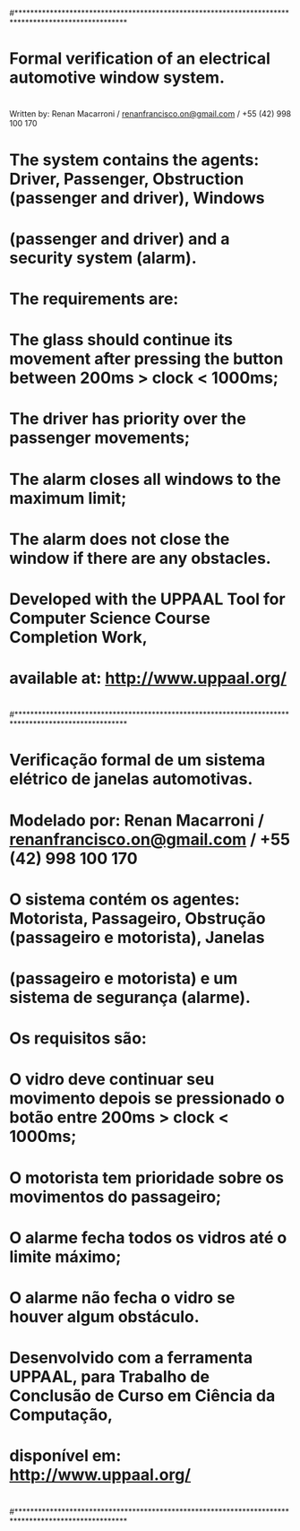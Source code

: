 #****************************************************************************************************
#
# Formal verification of an electrical automotive window system.
#
Written by: Renan Macarroni / renanfrancisco.on@gmail.com / +55 (42) 998 100 170
# 
# The system contains the agents: Driver, Passenger, Obstruction (passenger and driver), Windows
# (passenger and driver) and a security system (alarm).
#
# The requirements are:
# The glass should continue its movement after pressing the button between 200ms > clock < 1000ms;
# The driver has priority over the passenger movements;
# The alarm closes all windows to the maximum limit;
# The alarm does not close the window if there are any obstacles.
#
# Developed with the UPPAAL Tool for Computer Science Course Completion Work,
# available at: http://www.uppaal.org/
#
#****************************************************************************************************
#
# Verificação formal de um sistema elétrico de janelas automotivas.
#
# Modelado por: Renan Macarroni / renanfrancisco.on@gmail.com / +55 (42) 998 100 170
#
# O sistema contém os agentes: Motorista, Passageiro, Obstrução (passageiro e motorista), Janelas
# (passageiro e motorista) e um sistema de segurança (alarme).
#
# Os requisitos são:
# O vidro deve continuar seu movimento depois se pressionado o botão entre 200ms > clock < 1000ms;
# O motorista tem prioridade sobre os movimentos do passageiro;
# O alarme fecha todos os vidros até o limite máximo;
# O alarme não fecha o vidro se houver algum obstáculo.
#
# Desenvolvido com a ferramenta UPPAAL, para Trabalho de Conclusão de Curso em Ciência da Computação,
# disponível em: http://www.uppaal.org/
#
#****************************************************************************************************
